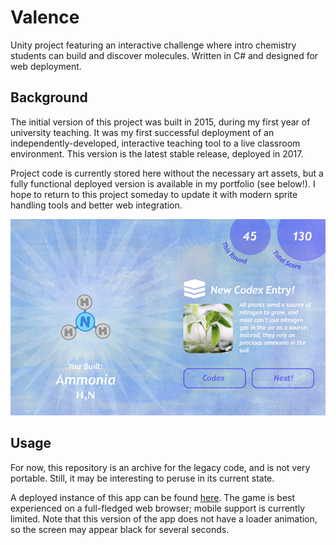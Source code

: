 # Valence

Unity project featuring an interactive challenge where intro chemistry students can build and discover molecules. Written in C# and designed for web deployment.

## Background

The initial version of this project was built in 2015, during my first year of university teaching. It was my first successful deployment of an independently-developed, interactive teaching tool to a live classroom environment. This version is the latest stable release, deployed in 2017.

Project code is currently stored here without the necessary art assets, but a fully functional deployed version is available in my portfolio (see below!). I hope to return to this project someday to update it with modern sprite handling tools and better web integration.

![The goal of Valence is to build molecules following basic rules of chemical bonding. Students are rewarded with background information on the molecules they create.](./readme/preview_valence.webp)

## Usage

For now, this repository is an archive for the legacy code, and is not very portable. Still, it may be interesting to peruse in its current state.

A deployed instance of this app can be found [here](https://binderlab.org/resources/valence_1_9_8). The game is best experienced on a full-fledged web browser; mobile support is currently limited. Note that this version of the app does not have a loader animation, so the screen may appear black for several seconds.
